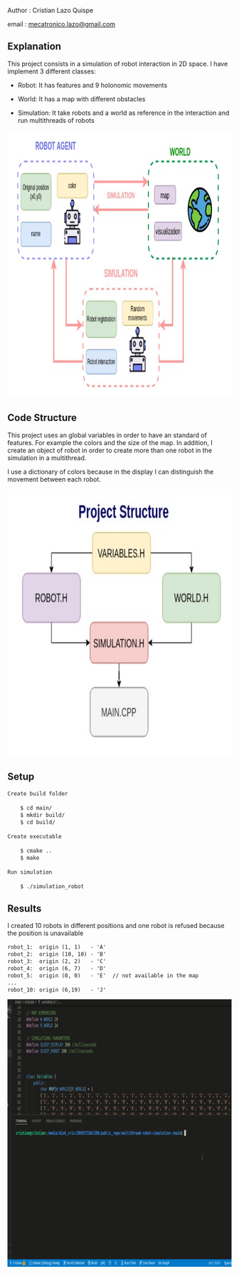 Author : Cristian Lazo Quispe

email  : mecatronico.lazo@gmail.com


## Explanation

This project consists in a simulation of robot interaction in 2D space. I have implement 3 different classes:
- Robot: It has features and 9 holonomic movements 

- World: It has a map with different obstacles

- Simulation: It take robots and a world as reference in the interaction and run multithreads of robots

<p align="center">
    <img src="results/Robo agents explanation.jpeg" 
     width="800" height="600"/>
</p>


## Code Structure

This project uses an global variables in order to have an standard of features. For example the colors and the size of the map. In addition, I create an object of robot in order to create more than one robot in the simulation in a multithread.

I use a dictionary of colors because in the display I can distinguish the movement between each robot.

<p align="center">
    <img src="results/code structure.jpeg" 
     width="800" height="600"/>
</p>


## Setup

    Create build folder 

        $ cd main/
        $ mkdir build/
        $ cd build/

    Create executable

        $ cmake ..
        $ make

    Run simulation

        $ ./simulation_robot


## Results

I created 10 robots in different positions and one robot is refused because the position is unavailable

    robot_1:  origin (1, 1)   - 'A'
    robot_2:  origin (10, 10) - 'B'
    robot_3:  origin (2, 2)   - 'C'
    robot_4:  origin (6, 7)   - 'D'
    robot_5:  origin (0, 0)   - 'E'  // not available in the map
    ...
    robot_10: origin (6,19)   - 'J'

<p align="center">
    <img src="results/simulation multithread version 02.gif" 
     width="800" height="600"/>
</p>


